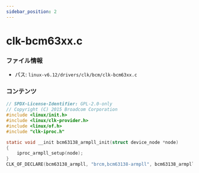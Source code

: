 ```yaml
---
sidebar_position: 2
---
```

# clk-bcm63xx.c

### ファイル情報

- パス: `linux-v6.12/drivers/clk/bcm/clk-bcm63xx.c`

### コンテンツ

```c
// SPDX-License-Identifier: GPL-2.0-only
// Copyright (C) 2015 Broadcom Corporation
#include <linux/init.h>
#include <linux/clk-provider.h>
#include <linux/of.h>
#include "clk-iproc.h"

static void __init bcm63138_armpll_init(struct device_node *node)
{
	iproc_armpll_setup(node);
}
CLK_OF_DECLARE(bcm63138_armpll, "brcm,bcm63138-armpll", bcm63138_armpll_init);

```
